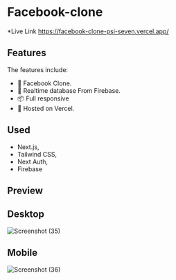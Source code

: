 # Facebook-clone

*Live Link https://facebook-clone-psi-seven.vercel.app/

## Features

The features include:

* 📝 Facebook Clone.
* 📡 Realtime database From Firebase.
* 📦 Full responsive
* 📡 Hosted on Vercel.

## Used
* Next.js,
* Tailwind CSS,
* Next Auth,
* Firebase

## Preview

## Desktop
![Screenshot (35)](https://user-images.githubusercontent.com/91312245/149280330-6a51f4fa-d15a-465b-a050-253868d3edb4.png)

## Mobile
![Screenshot (36)](https://user-images.githubusercontent.com/91312245/149280326-dd25aba6-fdcc-4a30-ab13-a03f06fdf69b.jpg)
